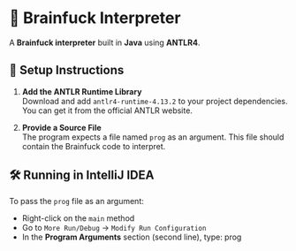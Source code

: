 # 🧠 Brainfuck Interpreter

A  **Brainfuck interpreter** built in **Java** using **ANTLR4**.

## 🔧 Setup Instructions

1. **Add the ANTLR Runtime Library**  
   Download and add `antlr4-runtime-4.13.2` to your project dependencies.  
   You can get it from the official ANTLR website.

2. **Provide a Source File**  
   The program expects a file named `prog` as an argument. This file should contain the Brainfuck code to interpret.

## 🛠 Running in IntelliJ IDEA

To pass the `prog` file as an argument:

- Right-click on the `main` method  
- Go to `More Run/Debug` → `Modify Run Configuration`  
- In the **Program Arguments** section (second line), type:  prog
